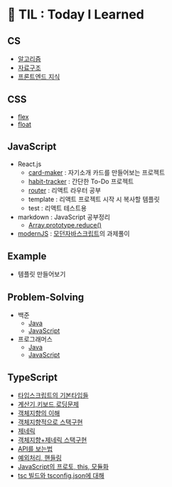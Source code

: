 # 📃 TIL : Today I Learned

## CS

- [알고리즘](https://github.com/Y0ungZ/TIL/tree/main/CS/알고리즘.md)
- [자료구조](https://github.com/Y0ungZ/TIL/tree/main/CS/자료구조.md)
- [프론트엔드 지식](https://github.com/Y0ungZ/TIL/tree/main/CS/프론트엔드.md)

## CSS

- [flex](https://github.com/Y0ungZ/TIL/tree/main/CSS/flex)
- [float](https://github.com/Y0ungZ/TIL/tree/main/CSS/float)

## JavaScript

- React.js
  - [card-maker](https://github.com/Y0ungZ/TIL/tree/main/JavaScript/React/react-basic/card-maker) : 자기소개 카드를 만들어보는 프로젝트
  - [habit-tracker](https://github.com/Y0ungZ/TIL/tree/main/JavaScript/React/react-basic/habit-tracker) : 간단한 To-Do 프로젝트
  - [router](https://github.com/Y0ungZ/TIL/tree/main/JavaScript/React/react-basic/router) : 리액트 라우터 공부
  - template : 리액트 프로젝트 시작 시 복사할 템플릿
  - test : 리액트 테스트용
- markdown : JavaScript 공부정리
  - [Array.prototype.reduce()](https://github.com/Y0ungZ/TIL/blob/main/JavaScript/markdown/reduce.md)
- [modernJS](https://github.com/Y0ungZ/TIL/tree/main/JavaScript/modernJS) : [모던자바스크립트](https://ko.javascript.info/)의 과제풀이

## Example

- 템플릿 만들어보기

## Problem-Solving

- 백준
  - [Java](https://github.com/Y0ungZ/TIL/tree/main/Problem-Solving/%EB%B0%B1%EC%A4%80/JAVA)
  - [JavaScript](https://github.com/Y0ungZ/TIL/tree/main/Problem-Solving/%EB%B0%B1%EC%A4%80/JavaScript)
- 프로그래머스
  - [Java](https://github.com/Y0ungZ/TIL/tree/main/Problem-Solving/%ED%94%84%EB%A1%9C%EA%B7%B8%EB%9E%98%EB%A8%B8%EC%8A%A4/JAVA)
  - [JavaScript](https://github.com/Y0ungZ/TIL/tree/main/Problem-Solving/%ED%94%84%EB%A1%9C%EA%B7%B8%EB%9E%98%EB%A8%B8%EC%8A%A4/JavaScript)

## TypeScript

- [타입스크립트의 기본타입들](https://github.com/Y0ungZ/TIL/tree/main/TypeScript/1-TYPES)
- [계산기,키보드,로딩문제](https://github.com/Y0ungZ/TIL/tree/main/TypeScript/2-EXAMPLE)
- [객체지향의 이해](https://github.com/Y0ungZ/TIL/tree/main/TypeScript/3-OOP)
- [객체지향적으로 스택구현](https://github.com/Y0ungZ/TIL/tree/main/TypeScript/4-OOP-PROJECT)
- [제네릭](https://github.com/Y0ungZ/TIL/tree/main/TypeScript/5-GENERIC)
- [객체지향+제네릭 스택구현](https://github.com/Y0ungZ/TIL/tree/main/TypeScript/6-GENERIC-PROJECT)
- [API를 보는법](https://github.com/Y0ungZ/TIL/tree/main/TypeScript/7-API)
- [예외처리, 핸들링](https://github.com/Y0ungZ/TIL/tree/main/TypeScript/8-EXCEPTION)
- [JavaScript의 프로토, this, 모듈화](https://github.com/Y0ungZ/TIL/tree/main/TypeScript/10-JAVASCRIPT)
- [tsc 빌드와 tsconfig.json에 대해](https://github.com/Y0ungZ/TIL/tree/main/TypeScript/11-CONFIG)
